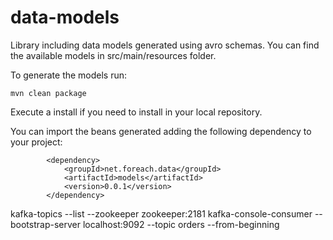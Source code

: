 # data-models

Library including data models generated using avro schemas. You can find the available models in src/main/resources folder.

To generate the models run:

```mvn clean package``` 

Execute a install if you need to install in your local repository.

You can import the beans generated adding the following dependency to your project:
```
        <dependency>
            <groupId>net.foreach.data</groupId>
            <artifactId>models</artifactId>
            <version>0.0.1</version>
        </dependency>
```

kafka-topics --list --zookeeper zookeeper:2181
 kafka-console-consumer --bootstrap-server localhost:9092 --topic orders --from-beginning
 

